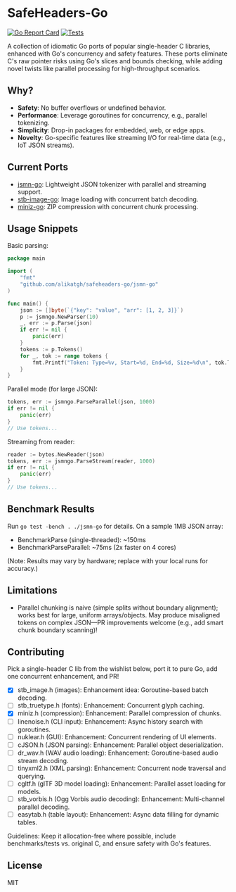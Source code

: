# SafeHeaders-Go

[![Go Report Card](https://goreportcard.com/badge/github.com/alikatgh/safeheaders-go/jsmn-go)](https://goreportcard.com/report/github.com/alikatgh/safeheaders-go/jsmn-go)
[![Tests](https://github.com/alikatgh/safeheaders-go/actions/workflows/go-ci.yaml/badge.svg)](https://github.com/alikatgh/safeheaders-go/actions/workflows/go-ci.yaml)

A collection of idiomatic Go ports of popular single-header C libraries, enhanced with Go's concurrency and safety features. These ports eliminate C's raw pointer risks using Go's slices and bounds checking, while adding novel twists like parallel processing for high-throughput scenarios.

## Why?
- **Safety**: No buffer overflows or undefined behavior.
- **Performance**: Leverage goroutines for concurrency, e.g., parallel tokenizing.
- **Simplicity**: Drop-in packages for embedded, web, or edge apps.
- **Novelty**: Go-specific features like streaming I/O for real-time data (e.g., IoT JSON streams).

## Current Ports
- [jsmn-go](./jsmn-go): Lightweight JSON tokenizer with parallel and streaming support.
- [stb-image-go](./stb-image-go): Image loading with concurrent batch decoding.
- [miniz-go](./miniz-go): ZIP compression with concurrent chunk processing.

## Usage Snippets
Basic parsing:
```go
package main

import (
	"fmt"
	"github.com/alikatgh/safeheaders-go/jsmn-go"
)

func main() {
	json := []byte(`{"key": "value", "arr": [1, 2, 3]}`)
	p := jsmngo.NewParser(10)
	_, err := p.Parse(json)
	if err != nil {
		panic(err)
	}
	tokens := p.Tokens()
	for _, tok := range tokens {
		fmt.Printf("Token: Type=%v, Start=%d, End=%d, Size=%d\n", tok.Type, tok.Start, tok.End, tok.Size)
	}
}
```

Parallel mode (for large JSON):
```go
tokens, err := jsmngo.ParseParallel(json, 1000)
if err != nil {
	panic(err)
}
// Use tokens...
```

Streaming from reader:
```go
reader := bytes.NewReader(json)
tokens, err := jsmngo.ParseStream(reader, 1000)
if err != nil {
	panic(err)
}
// Use tokens...
```

## Benchmark Results
Run `go test -bench . ./jsmn-go` for details. On a sample 1MB JSON array:
- BenchmarkParse (single-threaded): ~150ms
- BenchmarkParseParallel: ~75ms (2x faster on 4 cores)

(Note: Results may vary by hardware; replace with your local runs for accuracy.)

## Limitations
- Parallel chunking is naive (simple splits without boundary alignment); works best for large, uniform arrays/objects. May produce misaligned tokens on complex JSON—PR improvements welcome (e.g., add smart chunk boundary scanning)!

## Contributing
Pick a single-header C lib from the wishlist below, port it to pure Go, add one concurrent enhancement, and PR!

- [x] stb_image.h (images): Enhancement idea: Goroutine-based batch decoding.
- [ ] stb_truetype.h (fonts): Enhancement: Concurrent glyph caching.
- [x] miniz.h (compression): Enhancement: Parallel compression of chunks.
- [ ] linenoise.h (CLI input): Enhancement: Async history search with goroutines.
- [ ] nuklear.h (GUI): Enhancement: Concurrent rendering of UI elements.
- [ ] cJSON.h (JSON parsing): Enhancement: Parallel object deserialization.
- [ ] dr_wav.h (WAV audio loading): Enhancement: Goroutine-based audio stream decoding.
- [ ] tinyxml2.h (XML parsing): Enhancement: Concurrent node traversal and querying.
- [ ] cgltf.h (glTF 3D model loading): Enhancement: Parallel asset loading for models.
- [ ] stb_vorbis.h (Ogg Vorbis audio decoding): Enhancement: Multi-channel parallel decoding.
- [ ] easytab.h (table layout): Enhancement: Async data filling for dynamic tables.

Guidelines: Keep it allocation-free where possible, include benchmarks/tests vs. original C, and ensure safety with Go's features.

## License
MIT